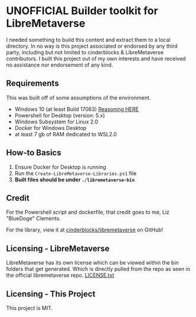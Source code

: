 # UNOFFICIAL Builder toolkit for LibreMetaverse

I needed something to build this content and extract them to a local directory. In no way is this project associated or endorsed by any third party, including but not limited to cinderblocks & LibreMetaverse contributors. I built this project out of my own interests and have received no assistance nor endorsement of any kind.

## Requirements
This was built off of some assumptions of the environment.

 - Windows 10 (at least Build 17063) [Reasoning HERE](https://techcommunity.microsoft.com/t5/containers/tar-and-curl-come-to-windows/ba-p/382409)
 - Powershell for Desktop (version: 5.x)
 - Windows Subsystem for Linux 2.0
 - Docker for Windows Desktop
 - at least 7 gb of RAM dedicated to WSL2.0

## How-to Basics
1. Ensure Docker for Desktop is running
2. Run the `Create-LibreMetaverse-Libraries.ps1` file
3. **Built files should be under `./libremetaverse-bin`**

## Credit

For the Powershell script and dockerfile, that credit goes to me, Liz "BlueDoge" Clements.

For the library, view it at [cinderblocks/libremetaverse](https://github.com/cinderblocks/libremetaverse) on GitHub!

## Licensing - LibreMetaverse
LibreMetaverse has its own license which can be viewed within the bin folders that get generated. Which is directly pulled from the repo as seen in the official libremetaverse repo. [LICENSE.txt](https://raw.githubusercontent.com/cinderblocks/libremetaverse/master/LICENSE.txt)

## Licensing - This Project
This project is MIT.

